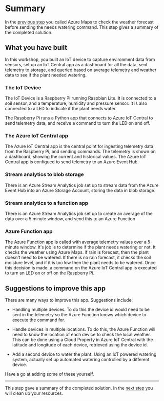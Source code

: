 # Summary

In the [previous step](./CheckWeatherWithAzureMaps.md) you called Azure Maps to check the weather forecast before sending the needs watering command. This step gives a summary of the completed solution.

## What you have built

In this workshop, you built an IoT device to capture environment data from sensors, set up an IoT Central app as a dashboard for all the data, sent telemetry to storage, and queried based on average telemetry and weather data to see if the plant needed watering.

### The IoT Device

The IoT Device is a Raspberry Pi running Raspbian Lite. It is connected to a soil sensor, and a temperature, humidity and pressure sensor. It is also connected to a LED to indicate if the plant needs water.

The Raspberry Pi runs a Python app that connects to Azure IoT Central to send telemetry data, and receive a command to turn the LED on and off.

### The Azure IoT Central app

The Azure IoT Central app is the central point for ingesting telemetry data from the Raspberry Pi, and sending commands. The telemetry is shown on a dashboard, showing the current and historical values. The Azure IoT Central app is configued to send telemetry to an Azure Event Hub.

### Stream analytics to blob storage

There is an Azure Stream Analytics job set up to stream data from the Azure Event Hub into an Azure Storage Account, storing the data in blob storage.

### Stream analytics to a function app

There is an Azure Stream Analytics job set up to create an average of the data over a 5 minute window, and send this to an Azure Function

### Azure Function app

The Azure Function app is called with average telemetry values over a 5 minute window. It's job is to determine if the plant needs watering or not. It checks the weather using Azure Maps. If rain is forecast, then the plant doesn't need to be watered. If there is no rain forecast, it checks the soil moisture level, and if it is too low then the plant needs to be watered. Once this decision is made, a command on the Azure IoT Central app is executed to turn an LED on or off on the Raspberry Pi.

## Suggestions to improve this app

There are many ways to improve this app. Suggestions include:

* Handling multiple devices. To do this the device id would need to be sent in the telemetry so the Azure Function knows which device to execute the command for.

* Handle devices in multiple locations. To do this, the Azure Function will need to know the location of each device to check the local weather. This can be done using a Cloud Property in Azure IoT Central with the latitude and longitude of each device, retrieved using the device id.

* Add a second device to water the plant. Using an IoT powered watering system, actually set up automated watering controlled by a different device.

Have a go at adding some of these yourself.

<hr>

This step gave a summary of the completed solution. In the [next step](./CleanUp.md) you will clean up your resources.

